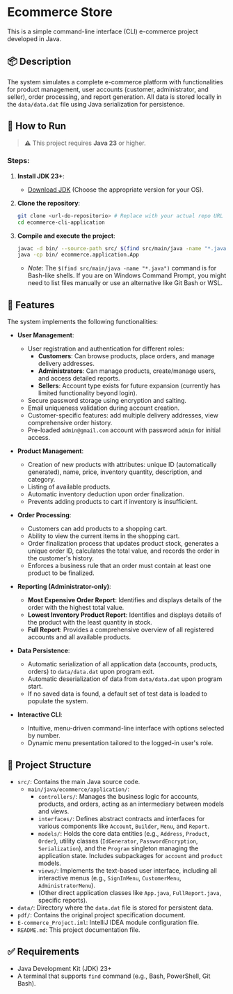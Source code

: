 # Ecommerce Store

This is a simple command-line interface (CLI) e-commerce project developed in Java.

## 📦 Description

The system simulates a complete e-commerce platform with functionalities for product management, user accounts (customer, administrator, and seller), order processing, and report generation. All data is stored locally in the `data/data.dat` file using Java serialization for persistence.

## 🚀 How to Run

> ⚠️ This project requires **Java 23** or higher.

### Steps:

1.  **Install JDK 23+**:
    *   [Download JDK](https://www.oracle.com/br/java/technologies/downloads/) (Choose the appropriate version for your OS).

2.  **Clone the repository**:

    ```bash
    git clone <url-do-repositorio> # Replace with your actual repo URL
    cd ecommerce-cli-application
    ```

3.  **Compile and execute the project**:

    ```bash
    javac -d bin/ --source-path src/ $(find src/main/java -name "*.java")
    java -cp bin/ ecommerce.application.App
    ```

    *   *Note*: The `$(find src/main/java -name "*.java")` command is for Bash-like shells. If you are on Windows Command Prompt, you might need to list files manually or use an alternative like Git Bash or WSL.

## 🧩 Features

The system implements the following functionalities:

*   **User Management**:
    *   User registration and authentication for different roles:
        *   **Customers**: Can browse products, place orders, and manage delivery addresses.
        *   **Administrators**: Can manage products, create/manage users, and access detailed reports.
        *   **Sellers**: Account type exists for future expansion (currently has limited functionality beyond login).
    *   Secure password storage using encryption and salting.
    *   Email uniqueness validation during account creation.
    *   Customer-specific features: add multiple delivery addresses, view comprehensive order history.
    *   Pre-loaded `admin@gmail.com` account with password `admin` for initial access.

*   **Product Management**:
    *   Creation of new products with attributes: unique ID (automatically generated), name, price, inventory quantity, description, and category.
    *   Listing of available products.
    *   Automatic inventory deduction upon order finalization.
    *   Prevents adding products to cart if inventory is insufficient.

*   **Order Processing**:
    *   Customers can add products to a shopping cart.
    *   Ability to view the current items in the shopping cart.
    *   Order finalization process that updates product stock, generates a unique order ID, calculates the total value, and records the order in the customer's history.
    *   Enforces a business rule that an order must contain at least one product to be finalized.

*   **Reporting (Administrator-only)**:
    *   **Most Expensive Order Report**: Identifies and displays details of the order with the highest total value.
    *   **Lowest Inventory Product Report**: Identifies and displays details of the product with the least quantity in stock.
    *   **Full Report**: Provides a comprehensive overview of all registered accounts and all available products.

*   **Data Persistence**:
    *   Automatic serialization of all application data (accounts, products, orders) to `data/data.dat` upon program exit.
    *   Automatic deserialization of data from `data/data.dat` upon program start.
    *   If no saved data is found, a default set of test data is loaded to populate the system.

*   **Interactive CLI**:
    *   Intuitive, menu-driven command-line interface with options selected by number.
    *   Dynamic menu presentation tailored to the logged-in user's role.

## 📁 Project Structure

*   `src/`: Contains the main Java source code.
    *   `main/java/ecommerce/application/`:
        *   `controllers/`: Manages the business logic for accounts, products, and orders, acting as an intermediary between models and views.
        *   `interfaces/`: Defines abstract contracts and interfaces for various components like `Account`, `Builder`, `Menu`, and `Report`.
        *   `models/`: Holds the core data entities (e.g., `Address`, `Product`, `Order`), utility classes (`IdGenerator`, `PasswordEncryption`, `Serialization`), and the `Program` singleton managing the application state. Includes subpackages for `account` and `product` models.
        *   `views/`: Implements the text-based user interface, including all interactive menus (e.g., `SignInMenu`, `CustomerMenu`, `AdministratorMenu`).
        *   (Other direct application classes like `App.java`, `FullReport.java`, specific reports).
*   `data/`: Directory where the `data.dat` file is stored for persistent data.
*   `pdf/`: Contains the original project specification document.
*   `E-commerce_Project.iml`: IntelliJ IDEA module configuration file.
*   `README.md`: This project documentation file.

## ✅ Requirements

*   Java Development Kit (JDK) 23+
*   A terminal that supports `find` command (e.g., Bash, PowerShell, Git Bash).